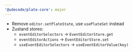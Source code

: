 ```yaml
---
'@udecode/plate-core': major
---
```


- Remove `editor.setPlateState`, use `usePlateSet` instead
- Zustand stores:
  - `eventEditorSelectors` -> `EventEditorStore.get`
  - `eventEditorActions` -> `EventEditorStore.set`
  - `useEventEditorSelectors` -> `useEventEditorValue(key)`
